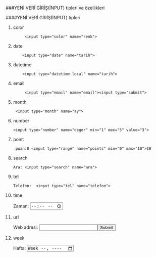 ###YENİ VERİ GİRİŞ(İNPUT) tipleri ve özellikleri

####YENİ VERİ GİRİŞ(İNPUT) tipleri
	

 1. color

			 <input type="color" name="renk">
	

 2. date

			<input type="date" name="tarih">
	

 3. datetime

			<input type="datetime-local" name="tarih">
	

 4. email

			 <input type="email" name="email"><input type="submit">
	

 5. month

		 <input type="month" name="ay">
	

 6. number

		<input type="number" name="deger" min="1" max="5" value="3">
	

 7. point

		 puan:0 <input type="range" name="points" min="0" max="10">10
	

 8. search

		Ara: <input type="search" name="ara">
	

 9. tell

		Telefon:  <input type="tel" name="telefon">
	

 10. time

		Zaman: <input type="time" name="zaman">
	

 11. url

		Web adresi: <input type="url" name="web_adresi"><input type="submit">

 12. week

		Hafta: <input type="week" name="hafta">
